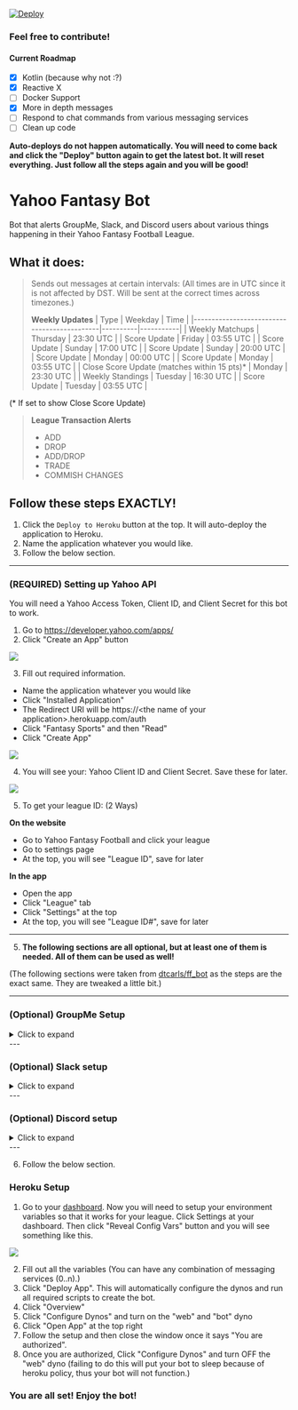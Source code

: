 [![Deploy](https://www.herokucdn.com/deploy/button.svg)](https://heroku.com/deploy)

### Feel free to contribute!

#### Current Roadmap

- [x] Kotlin (because why not :?)
- [x] Reactive X
- [ ] Docker Support
- [x] More in depth messages
- [ ] Respond to chat commands from various messaging services
- [ ] Clean up code

**Auto-deploys do not happen automatically. You will need to come back and click the "Deploy" button again to get the latest bot. It will reset everything. Just follow all the steps again and you will be good!**

# Yahoo Fantasy Bot
Bot that alerts GroupMe, Slack, and Discord users about various things happening in their Yahoo Fantasy Football League.
## What it does:
>Sends out messages at certain intervals: (All times are in UTC since it is not affected by DST. Will be sent at the correct times across timezones.)
>
>**Weekly Updates**
>| Type                                        | Weekday  | Time      |
>|---------------------------------------------|----------|-----------|
>| Weekly Matchups                             | Thursday | 23:30 UTC |
>| Score Update                                | Friday   | 03:55 UTC |
>| Score Update                                | Sunday   | 17:00 UTC |
>| Score Update                                | Sunday   | 20:00 UTC |
>| Score Update                                | Monday   | 00:00 UTC |
>| Score Update                                | Monday   | 03:55 UTC |
>| Close Score Update (matches within 15 pts)* | Monday   | 23:30 UTC |
>| Weekly Standings                            | Tuesday  | 16:30 UTC |
>| Score Update                                | Tuesday  | 03:55 UTC |
>
(\* If set to show Close Score Update)

>**League Transaction Alerts**
>* ADD
>* DROP
>* ADD/DROP
>* TRADE
>* COMMISH CHANGES
 
## Follow these steps EXACTLY!
1. Click the `Deploy to Heroku` button at the top. It will auto-deploy the application to Heroku.
2. Name the application whatever you would like.
3. Follow the below section.

---

### (REQUIRED) Setting up Yahoo API
You will need a Yahoo Access Token, Client ID, and Client Secret for this bot to work.

1. Go to https://developer.yahoo.com/apps/
2. Click "Create an App" button

![](https://imgur.com/VDgZ1Ze.png)

3. Fill out required information.
 * Name the application whatever you would like
 * Click "Installed Application"
 * The Redirect URI will be https://\<the name of your application\>.herokuapp.com/auth
 * Click "Fantasy Sports" and then "Read"
 * Click "Create App"
 
![](https://imgur.com/VqctUfM.png)

4. You will see your: Yahoo Client ID and Client Secret. Save these for later.

![](https://imgur.com/NbUwOmD.png)

5. To get your league ID: (2 Ways)

 **On the website**
 * Go to Yahoo Fantasy Football and click your league
 * Go to settings page
 * At the top, you will see "League ID", save for later
 
 **In the app**
 * Open the app
 * Click "League" tab
 * Click "Settings" at the top
 * At the top, you will see "League ID#", save for later

---

5. **The following sections are all optional, but at least one of them is needed. All of them can be used as well!**

(The following sections were taken from [dtcarls/ff_bot](https://github.com/dtcarls/ff_bot) as the steps are the exact same. They are tweaked a little bit.)

--- 

### (Optional) GroupMe Setup
<details>
 <summary>Click to expand</summary>
 <p>
 Go to www.groupme.com and sign up or login
 
 If you don't have one for your league already, create a new "Group Chat"
 
 ![](https://i.imgur.com/32ioDoZ.png)
 
 Next we will setup the bot for GroupMe
 
 Go to https://dev.groupme.com/session/new and login
 
 Click "Create Bot"
 
 ![](https://i.imgur.com/TI1bpwE.png)
 
 Create your bot. GroupMe does a good job explaining what each thing is.
 
 ![](https://i.imgur.com/DQUcuuI.png)
 
 After you have created your bot you will see something similar to this. Click "Edit"
 
 ![](https://i.imgur.com/Z9vwKKt.png)
 
 This page is important as you will need the "Bot ID" on this page.You can also send a test message with the text box to be sure it is connected to your chat room.
 Side note: If you use the bot id depicted in the page you will spam an empty chat room so not worth the effort
 
 ![](https://i.imgur.com/k65EZFJ.png)
 </p>
</details>
--- 

### (Optional) Slack setup
<details>
 <summary>Click to expand</summary>
 <p>
 Go to https://slack.com/signin and sign in to the workspace the bot will be in
 
 If you don't have one for your league already, create a new League Channel
 
 Next we will setup the bot for Slack
 
 Go to https://api.slack.com/apps/new
 
 Name the app, and choose the intended workspace from the dropdown.
 
 Select the Incoming Webhooks section on the side.
 
 ![](https://i.imgur.com/ziRQCVP.png)
 
 Change the toggle from Off to On.
 
 Select Add New Webhook to Workspace
 
 ![](https://i.imgur.com/tJRRrfz.png)
 
 In the Post to dropdown, select the channel you want to send messages to, then
 select Authorize.
 
 This page is important as you will need the "Webhook URL" on this page.
 
 ![](https://i.imgur.com/mmzhDS0.png)
 </p>
</details>
--- 

### (Optional) Discord setup
<details>
 <summary>Click to expand</summary>
 <p>
 Log into or create a discord account
 
 Go to or create a discord server to receive messages in
 
 Open the server settings
 
 ![](https://i.imgur.com/bDk2ttJ.png)
 
 Go to Webhooks
 
 ![](https://i.imgur.com/mfFHGbT.png)
 
 Create a webhook, give it a name and pick which channel to receive messages in
 
 ![](https://i.imgur.com/NAJLv6D.png)
 
 Save the "Webhook URL" on this page
 
 ![](https://i.imgur.com/U4MKZSY.png)
 </p>
</details>
--- 

6. Follow the below section.


### Heroku Setup

1. Go to your [dashboard](https://dashboard.heroku.com/apps). Now you will need to setup your environment variables so that it works for your league. Click Settings at your dashboard. Then click "Reveal Config Vars" button and you will see something like this.

![](https://imgur.com/8k1tZPs.png)

2. Fill out all the variables (You can have any combination of messaging services (0..n).)
3. Click "Deploy App". This will automatically configure the dynos and run all required scripts to create the bot.
4. Click "Overview"
5. Click "Configure Dynos" and turn on the "web" and "bot" dyno
6. Click "Open App" at the top right
7. Follow the setup and then close the window once it says "You are authorized".
8. Once you are authorized, Click "Configure Dynos" and turn OFF the "web" dyno (failing to do this will put your bot to sleep because of heroku policy, thus your bot will not function.)

### You are all set! Enjoy the bot!
